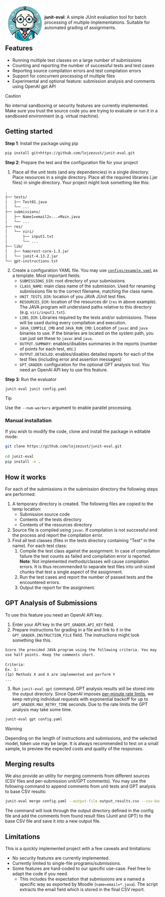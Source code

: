 
<img align="left" src="images/icon.png"/> <br><br>**junit-eval**: A simple JUnit evaluation tool for batch processing of multiple implementations. Suitable for automated grading of assignments.<br><br>


## Features

- Running multiple test classes on a large number of submissions
- Counting and reporting the number of successful tests and test cases
- Reporting source compilation errors and test compilation errors
- Support for concurrent processing of multiple files
- Experimental and optional feature: submission analysis and comments using OpenAI gpt API

> [!CAUTION]
> No internal sandboxing or security features are currently implemented. Make sure you trust the source code you are trying to evaluate or run it in a sandboxed environment (e.g. virtual machine).

## Getting started

**Step 1**: Install the package using pip
```bash
pip install git+https://github.com/lojzezust/junit-eval.git
```

**Step 2**: Prepare the test and the configuration file for your project

1. Place all the unit tests (and any dependencies) in a single directory. Place resources in a single directory. Place all the required libraries (.jar files) in single directory. Your project might look something like this:
```
.
├── tests/
│   ├── Test01.java
│   └── ...
├── submissions/
│   ├── Name1=email2=...=Main.java
│   └── ...
├── res/
│   └── viri/
│       ├── input1.txt
│       └── ...
├── lib/
│   ├── hamcrest-core-1.3.jar
│   └── junit-4.13.2.jar
└── gpt-instructions.txt
```
2. Create a configuration YAML file. You may use [`configs/example.yaml`](configs/example.yaml) as a template. Most important fields:
    - `SUBMISSIONS_DIR`: root directory of your submissions
    - `CLASS_NAME`: main class name of the submission. Used for renaming submissions file to the correct filename, matching the class name.
    - `UNIT_TESTS_DIR`: location of you JAVA JUnit test files.
    - `RESOURCES_DIR`: location of the resources dir (`res` in above example). The JAVA program will understand paths relative to this directory (e.g. `viri/input1.txt`).
    - `LIBS_DIR`: Libraries required by the tests and/or submissions. These will be used during every compilation and execution.
    - `JAVA_COMPILE_CMD` and `JAVA_RUN_CMD`: Location of `javac` and `java` binaries to use. If the binaries are located on the system path, you can just set these to `javac` and `java`.
    - `OUTPUT.SUMMARY`: enables/disables summaries in the reports (number of points for each test, etc.)
    - `OUTPUT.DETAILED`: enables/disables detailed reports for each of the test files (including error and assertion messages)
    - `GPT_GRADER`: configuration for the optional GPT analysis tool. You need an OpenAI API key to use this feature.


**Step 3**: Run the evaluator

```bash
junit-eval junit config.yaml
```
> [!TIP]
> Use the `--num-workers` argument to enable parallel processing.



### Manual installation

If you wish to modify the code, clone and install the package in editable mode:
```bash
git clone https://github.com/lojzezust/junit-eval.git

cd junit-eval
pip install -e .
```

## How it works

For each of the submissions in the submission directory the following steps are performed:
1. A temporary directory is created. The following files are copied to the temp location:
    - Submission source code
    - Contents of the tests directory
    - Contents of the resources directory
2. Source file is compiled using `javac`. If compilation is not successful end the process and report the compilation error.
3. Find all test classes (files in the tests directory containing "Test" in the name). For each test class:
    1. Compile the test class against the assignment. In case of compilation failure the test counts as failed and compilation error is reported.  
    **Note**: Not implemented methods/classes will cause compilation errors. It is thus recommended to separate test files into unit-sized chunks that test a single aspect of the assignment.
    2. Run the test cases and report the number of passed tests and the encountered errors.
    3. Output the report for the assignment.


## GPT Analysis of Submissions

To use this feature you need an OpenAI API key.
1. Enter your API key in the `GPT_GRADER.API_KEY` field.
2. Prepare instructions for grading in a file and link to it in the `GPT_GRADER.INSTRUCTION_FILE` field. The instructions might look something like this.
```text
Score the provided JAVA program using the following criteria. You may use half points. Keep the comments short.

Criteria:
Ex. 1:
(1p) Methods X and X are implemented and perform Y
...

```
3. Run `junit-eval gpt` command. GPT analysis results will be stored into the output directory. Since OpenAI imposes [per-minute rate limits](https://platform.openai.com/docs/guides/rate-limits/error-mitigation), we keep retrying individual requests with exponential backoff for up to `GPT_GRADER.MAX_RETRY_TIME` seconds. Due to the rate limits the GPT analysis may take some time.

```bash
junit-eval gpt config.yaml
```

> [!WARNING]
> Depending on the length of instructions and submissions, and the selected model, token use may be large. It is always recommended to test on a small sample, to preview the expected costs and quality of the responses.

## Merging results

We also provide an utility for merging comments from different sources (CSV files and per-submission unit/GPT comments). You may use the following command to append comments from unit tests and GPT analysis to base CSV results:

```bash
junit-eval merge config.yaml --output-file output_results.csv --csv-base base_results.csv
```

The command will look through the output directory defined in the config file and add the comments from found result files (Junit and GPT) to the base CSV file and save it into a new output file.

## Limitations

This is a quickly implemented project with a few caveats and limitations:
- No security features are currently implemented.
- Currently limited to single-file programs/submissions.
- Some features are hard-coded to our specific use-case. Feel free to adapt the code if you need.
    - This includes the expectation that submissions are a named a specific way as exported by Moodle (`name=email=*.java`). The script extracts the email field which is stored in the final CSV report.
